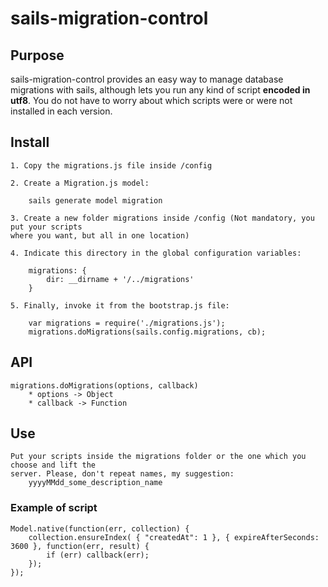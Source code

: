 sails-migration-control
=======================

## Purpose

sails-migration-control provides an easy way to manage database migrations with sails, although lets 
you run any kind of script **encoded in utf8**. You do not have to worry about which scripts 
were or were not installed in each version.


## Install

	1. Copy the migrations.js file inside /config
	
	2. Create a Migration.js model:
	
		sails generate model migration
		
	3. Create a new folder migrations inside /config (Not mandatory, you put your scripts 
	where you want, but all in one location)
	
	4. Indicate this directory in the global configuration variables:
	
		migrations: {
			dir: __dirname + '/../migrations'
		}
		
	5. Finally, invoke it from the bootstrap.js file:
		
		var migrations = require('./migrations.js');
		migrations.doMigrations(sails.config.migrations, cb);
		

## API
	
	migrations.doMigrations(options, callback)
		* options -> Object
		* callback -> Function


## Use

	Put your scripts inside the migrations folder or the one which you choose and lift the 
	server. Please, don't repeat names, my suggestion:
		yyyyMMdd_some_description_name
	
### Example of script
	
	Model.native(function(err, collection) {
		collection.ensureIndex( { "createdAt": 1 }, { expireAfterSeconds: 3600 }, function(err, result) {
			if (err) callback(err);
		});
	});